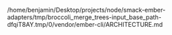 /home/benjamin/Desktop/projects/node/smack-ember-adapters/tmp/broccoli_merge_trees-input_base_path-dfqiT8AY.tmp/0/vendor/ember-cli/ARCHITECTURE.md